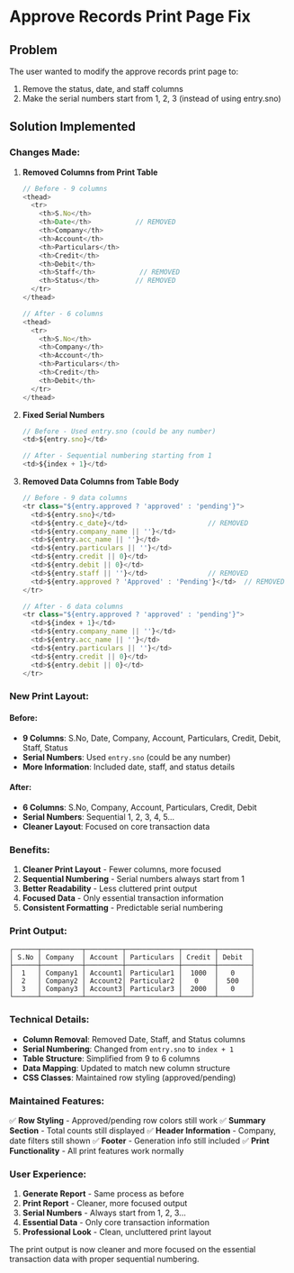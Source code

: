 # Approve Records Print Page Fix

## Problem
The user wanted to modify the approve records print page to:
1. Remove the status, date, and staff columns
2. Make the serial numbers start from 1, 2, 3 (instead of using entry.sno)

## Solution Implemented

### **Changes Made:**

1. **Removed Columns from Print Table**
   ```typescript
   // Before - 9 columns
   <thead>
     <tr>
       <th>S.No</th>
       <th>Date</th>           // REMOVED
       <th>Company</th>
       <th>Account</th>
       <th>Particulars</th>
       <th>Credit</th>
       <th>Debit</th>
       <th>Staff</th>           // REMOVED
       <th>Status</th>         // REMOVED
     </tr>
   </thead>

   // After - 6 columns
   <thead>
     <tr>
       <th>S.No</th>
       <th>Company</th>
       <th>Account</th>
       <th>Particulars</th>
       <th>Credit</th>
       <th>Debit</th>
     </tr>
   </thead>
   ```

2. **Fixed Serial Numbers**
   ```typescript
   // Before - Used entry.sno (could be any number)
   <td>${entry.sno}</td>

   // After - Sequential numbering starting from 1
   <td>${index + 1}</td>
   ```

3. **Removed Data Columns from Table Body**
   ```typescript
   // Before - 9 data columns
   <tr class="${entry.approved ? 'approved' : 'pending'}">
     <td>${entry.sno}</td>
     <td>${entry.c_date}</td>                    // REMOVED
     <td>${entry.company_name || ''}</td>
     <td>${entry.acc_name || ''}</td>
     <td>${entry.particulars || ''}</td>
     <td>${entry.credit || 0}</td>
     <td>${entry.debit || 0}</td>
     <td>${entry.staff || ''}</td>               // REMOVED
     <td>${entry.approved ? 'Approved' : 'Pending'}</td>  // REMOVED
   </tr>

   // After - 6 data columns
   <tr class="${entry.approved ? 'approved' : 'pending'}">
     <td>${index + 1}</td>
     <td>${entry.company_name || ''}</td>
     <td>${entry.acc_name || ''}</td>
     <td>${entry.particulars || ''}</td>
     <td>${entry.credit || 0}</td>
     <td>${entry.debit || 0}</td>
   </tr>
   ```

### **New Print Layout:**

#### **Before:**
- **9 Columns**: S.No, Date, Company, Account, Particulars, Credit, Debit, Staff, Status
- **Serial Numbers**: Used `entry.sno` (could be any number)
- **More Information**: Included date, staff, and status details

#### **After:**
- **6 Columns**: S.No, Company, Account, Particulars, Credit, Debit
- **Serial Numbers**: Sequential 1, 2, 3, 4, 5...
- **Cleaner Layout**: Focused on core transaction data

### **Benefits:**

1. **Cleaner Print Layout** - Fewer columns, more focused
2. **Sequential Numbering** - Serial numbers always start from 1
3. **Better Readability** - Less cluttered print output
4. **Focused Data** - Only essential transaction information
5. **Consistent Formatting** - Predictable serial numbering

### **Print Output:**

```
┌──────┬──────────┬─────────┬─────────────┬────────┬────────┐
│ S.No │ Company  │ Account │ Particulars │ Credit │ Debit  │
├──────┼──────────┼─────────┼─────────────┼────────┼────────┤
│  1   │ Company1 │ Account1│ Particular1 │  1000  │   0    │
│  2   │ Company2 │ Account2│ Particular2 │   0    │  500   │
│  3   │ Company3 │ Account3│ Particular3 │  2000  │   0    │
└──────┴──────────┴─────────┴─────────────┴────────┴────────┘
```

### **Technical Details:**

- **Column Removal**: Removed Date, Staff, and Status columns
- **Serial Numbering**: Changed from `entry.sno` to `index + 1`
- **Table Structure**: Simplified from 9 to 6 columns
- **Data Mapping**: Updated to match new column structure
- **CSS Classes**: Maintained row styling (approved/pending)

### **Maintained Features:**

✅ **Row Styling** - Approved/pending row colors still work
✅ **Summary Section** - Total counts still displayed
✅ **Header Information** - Company, date filters still shown
✅ **Footer** - Generation info still included
✅ **Print Functionality** - All print features work normally

### **User Experience:**

1. **Generate Report** - Same process as before
2. **Print Report** - Cleaner, more focused output
3. **Serial Numbers** - Always start from 1, 2, 3...
4. **Essential Data** - Only core transaction information
5. **Professional Look** - Clean, uncluttered print layout

The print output is now cleaner and more focused on the essential transaction data with proper sequential numbering.
